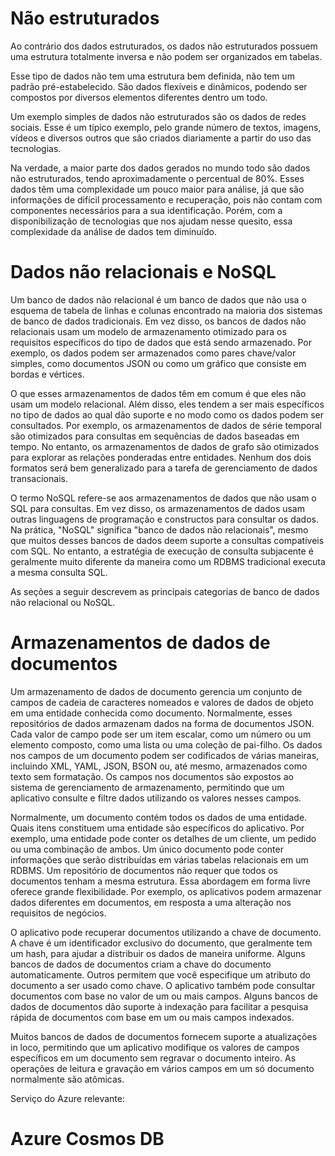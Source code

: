# Não estruturados

Ao contrário dos dados estruturados, os dados não estruturados possuem uma estrutura totalmente inversa e não podem ser organizados em tabelas.

Esse tipo de dados não tem uma estrutura bem definida, não tem um padrão pré-estabelecido. São dados flexíveis e dinâmicos, podendo ser compostos por diversos elementos diferentes dentro um todo.

Um exemplo simples de dados não estruturados são os dados de redes sociais. Esse é um típico exemplo, pelo grande número de textos, imagens, vídeos e diversos outros que são criados diariamente a partir do uso das tecnologias.

Na verdade, a maior parte dos dados gerados no mundo todo são dados não estruturados, tendo aproximadamente o percentual de 80%. Esses dados têm uma complexidade um pouco maior para análise, já que são informações de difícil processamento e recuperação, pois não contam com componentes necessários para a sua identificação. Porém, com a disponibilização de tecnologias que nos ajudam nesse quesito, essa complexidade da análise de dados tem diminuído.


# Dados não relacionais e NoSQL

Um banco de dados não relacional é um banco de dados que não usa o esquema de tabela de linhas e colunas encontrado na maioria dos sistemas de banco de dados tradicionais. Em vez disso, os bancos de dados não relacionais usam um modelo de armazenamento otimizado para os requisitos específicos do tipo de dados que está sendo armazenado. Por exemplo, os dados podem ser armazenados como pares chave/valor simples, como documentos JSON ou como um gráfico que consiste em bordas e vértices.

O que esses armazenamentos de dados têm em comum é que eles não usam um modelo relacional. Além disso, eles tendem a ser mais específicos no tipo de dados ao qual dão suporte e no modo como os dados podem ser consultados. Por exemplo, os armazenamentos de dados de série temporal são otimizados para consultas em sequências de dados baseadas em tempo. No entanto, os armazenamentos de dados de grafo são otimizados para explorar as relações ponderadas entre entidades. Nenhum dos dois formatos será bem generalizado para a tarefa de gerenciamento de dados transacionais.

O termo NoSQL refere-se aos armazenamentos de dados que não usam o SQL para consultas. Em vez disso, os armazenamentos de dados usam outras linguagens de programação e constructos para consultar os dados. Na prática, "NoSQL" significa "banco de dados não relacionais", mesmo que muitos desses bancos de dados deem suporte a consultas compatíveis com SQL. No entanto, a estratégia de execução de consulta subjacente é geralmente muito diferente da maneira como um RDBMS tradicional executa a mesma consulta SQL.

As seções a seguir descrevem as principais categorias de banco de dados não relacional ou NoSQL.

# Armazenamentos de dados de documentos

Um armazenamento de dados de documento gerencia um conjunto de campos de cadeia de caracteres nomeados e valores de dados de objeto em uma entidade conhecida como documento. Normalmente, esses repositórios de dados armazenam dados na forma de documentos JSON. Cada valor de campo pode ser um item escalar, como um número ou um elemento composto, como uma lista ou uma coleção de pai-filho. Os dados nos campos de um documento podem ser codificados de várias maneiras, incluindo XML, YAML, JSON, BSON ou, até mesmo, armazenados como texto sem formatação. Os campos nos documentos são expostos ao sistema de gerenciamento de armazenamento, permitindo que um aplicativo consulte e filtre dados utilizando os valores nesses campos.

Normalmente, um documento contém todos os dados de uma entidade. Quais itens constituem uma entidade são específicos do aplicativo. Por exemplo, uma entidade pode conter os detalhes de um cliente, um pedido ou uma combinação de ambos. Um único documento pode conter informações que serão distribuídas em várias tabelas relacionais em um RDBMS. Um repositório de documentos não requer que todos os documentos tenham a mesma estrutura. Essa abordagem em forma livre oferece grande flexibilidade. Por exemplo, os aplicativos podem armazenar dados diferentes em documentos, em resposta a uma alteração nos requisitos de negócios.


O aplicativo pode recuperar documentos utilizando a chave de documento. A chave é um identificador exclusivo do documento, que geralmente tem um hash, para ajudar a distribuir os dados de maneira uniforme. Alguns bancos de dados de documentos criam a chave do documento automaticamente. Outros permitem que você especifique um atributo do documento a ser usado como chave. O aplicativo também pode consultar documentos com base no valor de um ou mais campos. Alguns bancos de dados de documentos dão suporte à indexação para facilitar a pesquisa rápida de documentos com base em um ou mais campos indexados.

Muitos bancos de dados de documentos fornecem suporte a atualizações in loco, permitindo que um aplicativo modifique os valores de campos específicos em um documento sem regravar o documento inteiro. As operações de leitura e gravação em vários campos em um só documento normalmente são atômicas.

Serviço do Azure relevante:

# Azure Cosmos DB
